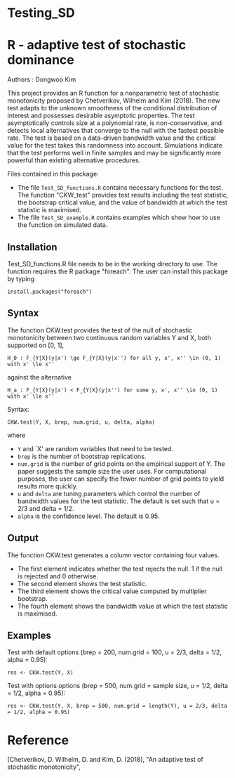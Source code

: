 # Testing_SD
# R - adaptive test of stochastic dominance 
Authors : Dongwoo Kim 

This project provides an R function for a nonparametric test of stochastic monotonicity proposed by Chetverikov, Wilhelm and Kim (2018). The new test adapts to the unknown smoothness of the conditional distribution of interest and possesses desirable asymptotic properties. The test  asymptotically controls size at a polynomial rate, is non-conservative, and detects local alternatives that converge to the null with the fastest possible rate. The test is based on a data-driven bandwidth value and the critical value for the test takes this randomness into account. Simulations indicate that the test performs well in finite samples and may be significantly more powerful than existing alternative procedures.

Files contained in this package:

- The file `Test_SD_functions.R` contains necessary functions for the test. The function "CKW_test" provides test results including the test statistic, the bootstrap critical value, and the value of bandwidth at which the test statistic is maximised.
- The file `Test_SD_example.R` contains examples which show how to use the function on simulated data. 


## Installation
Test_SD_functions.R file needs to be in the working directory to use. The function requires the R package "foreach". The user can install this package by typing

```
install.packages("foreach")
```



## Syntax
The function CKW.test provides the test of the null of stochastic monotonicity between two continuous random variables Y and X, both supported on [0, 1], 

```
H_0 : F_{Y|X}(y|x') \ge F_{Y|X}(y|x'') for all y, x', x'' \in (0, 1) with x' \le x''
```

against the alternative

```
H_a : F_{Y|X}(y|x') < F_{Y|X}(y|x'') for some y, x', x'' \in (0, 1) with x' \le x''
```

Syntax:

```
CKW.test(Y, X, brep, num.grid, u, delta, alpha)
```

where
- `Y` and `X' are random variables that need to be tested.
- `brep` is the number of bootstrap replications.
- `num.grid` is the number of grid points on the empirical support of Y. The paper suggests the sample size the user uses. For computational purposes, the user can specify the fewer number of grid points to yield results more quickly. 
- `u` and `delta` are tuning parameters which control the number of bandwidth values for the test statistic.  The default is set such that u = 2/3 and delta = 1/2. 
- `alpha` is the confidence level. The default is 0.95.


## Output

The function CKW.test generates a column vector containing four values. 

- The first element indicates whether the test rejects the null. 1 if the null is rejected and 0 otherwise.
- The second element shows the test statistic.
- The third element shows the critical value computed by multiplier bootstrap.
- The fourth element shows the bandwidth value at which the test statistic is maximised.


## Examples

Test with default options (brep = 200, num.grid = 100, u = 2/3, delta = 1/2, alpha = 0.95):
```
res <- CKW.test(Y, X)
```

Test with options options (brep = 500, num.grid = sample size, u = 1/2, delta = 1/2, alpha = 0.95):
```
res <- CKW.test(Y, X, brep = 500, num.grid = length(Y), u = 2/3, delta = 1/2, alpha = 0.95)
```

# Reference
[Chetverikov, D. Wilhelm, D. and Kim, D. (2018), "An adaptive test of stochastic monotonicity", 
